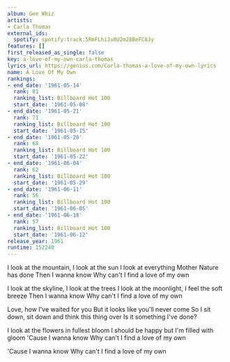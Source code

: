 ```yaml
---
album: Gee Whiz
artists:
- Carla Thomas
external_ids:
  spotify: spotify:track:5RmFLhiJu0U2m28BeFC8Jy
features: []
first_released_as_single: false
key: a-love-of-my-own-carla-thomas
lyrics_url: https://genius.com/Carla-thomas-a-love-of-my-own-lyrics
name: A Love Of My Own
rankings:
- end_date: '1961-05-14'
  rank: 81
  ranking_list: Billboard Hot 100
  start_date: '1961-05-08'
- end_date: '1961-05-21'
  rank: 71
  ranking_list: Billboard Hot 100
  start_date: '1961-05-15'
- end_date: '1961-05-28'
  rank: 68
  ranking_list: Billboard Hot 100
  start_date: '1961-05-22'
- end_date: '1961-06-04'
  rank: 62
  ranking_list: Billboard Hot 100
  start_date: '1961-05-29'
- end_date: '1961-06-11'
  rank: 56
  ranking_list: Billboard Hot 100
  start_date: '1961-06-05'
- end_date: '1961-06-18'
  rank: 57
  ranking_list: Billboard Hot 100
  start_date: '1961-06-12'
release_year: 1961
runtime: 152240
---
```

I look at the mountain, I look at the sun
I look at everything Mother Nature has done
Then I wanna know
Why can't I find a love of my own

I look at the skyline, I look at the trees
I look at the moonlight, I feel the soft breeze
Then I wanna know
Why can't I find a love of my own

Love, how I've waited for you
But it looks like you'll never come
So I sit down, sit down and think this thing over
Is it something I've done?

I look at the flowers in fullest bloom
I should be happy but I'm filled with gloom
'Cause I wanna know
Why can't I find a love of my own

'Cause I wanna know
Why can't I find a love of my own
